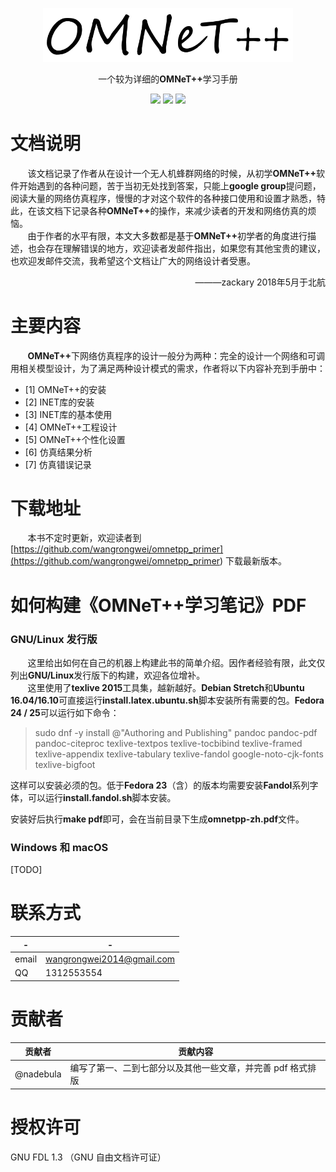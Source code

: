 <p align="center">
  <a href="https://reach.tech/router/">
    <img alt="Reach Router" src="./img/logo-horizontal.png" width="400">
  </a>
</p>

<p align="center">
  一个较为详细的<b>OMNeT++</b>学习手册
</p>

<p align="center">
  <a href="https://github.com/wangrongwei/OMNeTpp_Manual/stargazers"><img src="https://img.shields.io/github/stars/wangrongwei/OMNeTpp_Manual.svg?style=flat&label=Star"></a>
  <a href="https://github.com/wangrongwei/OMNeTpp_Manual/fork"><img src="https://img.shields.io/github/forks/wangrongwei/OMNeTpp_Manual.svg?style=flat&label=Fork"></a>
  <a href="https://github.com/wangrongwei/OMNeTpp_Manual/watchers"><img src="https://img.shields.io/github/watchers/wangrongwei/OMNeTpp_Manual.svg?style=flat&label=Watch"></a>

</p>

# 文档说明

&#160; &#160; &#160; &#160;该文档记录了作者从在设计一个无人机蜂群网络的时候，从初学<b>OMNeT++</b>软件开始遇到的各种问题，苦于当初无处找到答案，只能上**google group**提问题，阅读大量的网络仿真程序，慢慢的才对这个软件的各种接口使用和设置才熟悉，特此，在该文档下记录各种<b>OMNeT++</b>的操作，来减少读者的开发和网络仿真的烦恼。</br>
&#160; &#160; &#160; &#160;由于作者的水平有限，本文大多数都是基于<b>OMNeT++</b>初学者的角度进行描述，也会存在理解错误的地方，欢迎读者发邮件指出，如果您有其他宝贵的建议，也欢迎发邮件交流，我希望这个文档让广大的网络设计者受惠。</br>
<div align="right">
———zackary 2018年5月于北航
</div>

# 主要内容
&#160; &#160; &#160; &#160;<b>OMNeT++</b>下网络仿真程序的设计一般分为两种：完全的设计一个网络和可调用相关模型设计，为了满足两种设计模式的需求，作者将以下内容补充到手册中：
- [1] OMNeT++的安装
- [2] INET库的安装
- [3] INET库的基本使用
- [4] OMNeT++工程设计
- [5] OMNeT++个性化设置
- [6] 仿真结果分析
- [7] 仿真错误记录



# 下载地址

&#160; &#160; &#160; &#160;本书不定时更新，欢迎读者到
[https://github.com/wangrongwei/omnetpp_primer](<https://github.com/wangrongwei/omnetpp_primer>)
下载最新版本。</br>

# 如何构建《OMNeT++学习笔记》PDF

### GNU/Linux 发行版
&#160; &#160; &#160; &#160;这里给出如何在自己的机器上构建此书的简单介绍。因作者经验有限，此文仅列出**GNU/Linux**发行版下的构建，欢迎各位增补。</br>
&#160; &#160; &#160; &#160;这里使用了**texlive 2015**工具集，越新越好。**Debian Stretch**和**Ubuntu 16.04/16.10**可直接运行**install.latex.ubuntu.sh**脚本安装所有需要的包。**Fedora 24 / 25**可以运行如下命令：</br>
>sudo dnf -y install @"Authoring and Publishing" pandoc pandoc-pdf pandoc-citeproc texlive-textpos texlive-tocbibind texlive-framed  texlive-appendix texlive-tabulary texlive-fandol google-noto-cjk-fonts texlive-bigfoot

这样可以安装必须的包。低于**Fedora 23**（含）的版本均需要安装**Fandol**系列字体，可以运行**install.fandol.sh**脚本安装。

安装好后执行**make pdf**即可，会在当前目录下生成**omnetpp-zh.pdf**文件。

### Windows 和 macOS

[TODO]




# 联系方式
| - | - |
| ----- | ------------------------- |
| email | wangrongwei2014@gmail.com |
| QQ | 1312553554 |


# 贡献者

| 贡献者 | 贡献内容 |
| ------ | -------- |
| @nadebula | 编写了第一、二到七部分以及其他一些文章，并完善 pdf 格式排版|



# 授权许可
GNU FDL 1.3 （GNU 自由文档许可证）
